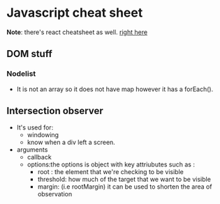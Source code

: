 # Javascript cheat sheet

**Note**: there's react cheatsheet as well. [right here](/reactJS_cheatsheet.md)

## DOM stuff

### Nodelist

- It is not an array so it does not have map however it has a forEach().

## Intersection observer

- It's used for:
  - windowing
  - know when a div left a screen.
- arguments
  - callback
  - options:the options is object with key attriubutes such as :
    - root : the element that we're checking to be visible
    - threshold: how much of the target that we want to be visible
    - margin: (i.e rootMargin) it can be used to shorten the area of observation
